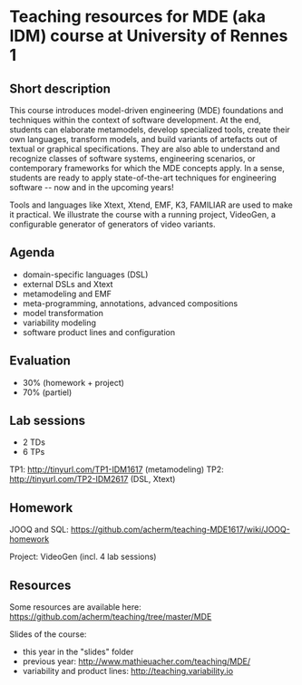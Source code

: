 # Teaching resources for MDE (aka IDM) course at University of Rennes 1

## Short description

This course introduces model-driven engineering (MDE) foundations and techniques within the context of software development. 
At the end, students can elaborate metamodels, develop specialized tools, create their own languages, transform models, and build variants of artefacts out of textual or graphical specifications. 
They are also able to understand and recognize classes of software systems, engineering scenarios, or contemporary frameworks for which the MDE concepts apply. 
In a sense, students are ready to apply state-of-the-art techniques for engineering software -- now and in the upcoming years!

Tools and languages like Xtext, Xtend, EMF, K3, FAMILIAR are used to make it practical. 
We illustrate the course with a running project, VideoGen, a configurable generator of generators of video variants.  

## Agenda 

 * domain-specific languages (DSL)
 * external DSLs and Xtext
 * metamodeling and EMF
 * meta-programming, annotations, advanced compositions  
 * model transformation
 * variability modeling 
 * software product lines and configuration 
 
## Evaluation 

 * 30% (homework + project)
 * 70% (partiel) 
 
## Lab sessions 

 * 2 TDs
 * 6 TPs
 
TP1: http://tinyurl.com/TP1-IDM1617 (metamodeling)
TP2: http://tinyurl.com/TP2-IDM2617 (DSL, Xtext)
 
## Homework 

JOOQ and SQL:
https://github.com/acherm/teaching-MDE1617/wiki/JOOQ-homework

Project: VideoGen (incl. 4 lab sessions)

## Resources 

Some resources are available here:
https://github.com/acherm/teaching/tree/master/MDE

Slides of the course:
 * this year in the "slides" folder
 * previous year: http://www.mathieuacher.com/teaching/MDE/
 * variability and product lines: http://teaching.variability.io

